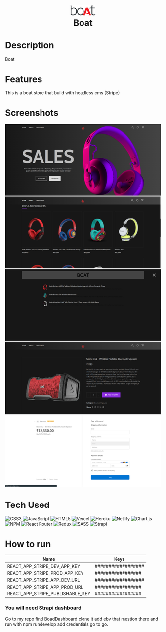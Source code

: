 <div align="center">
      <h1> <img src="https://github.com/AmanTrivedi1/BoatClient/blob/main/public/boAt_logo_small.svg" width="80px"><br/>Boat</h1>
     </div>


# Description
Boat

# Features
This is a boat store that build with headless cms (Stripe)
# Screenshots
 <img src="https://github.com/AmanTrivedi1/BoatClient/blob/main/public/Screenshot%202023-05-27%20191552.png"> <img src="https://github.com/AmanTrivedi1/BoatClient/blob/main/public/Screenshot%202023-05-27%20191605.png"> <img src="https://github.com/AmanTrivedi1/BoatClient/blob/main/public/Screenshot%202023-05-27%20191622.png"> <img src="https://github.com/AmanTrivedi1/BoatClient/blob/main/public/Screenshot%202023-05-27%20191636.png"> <img src="https://github.com/AmanTrivedi1/BoatClient/blob/main/public/Screenshot%202023-05-27%20191709.png">
# Tech Used
 ![CSS3](https://img.shields.io/badge/css3-%231572B6.svg?style=for-the-badge&logo=css3&logoColor=white) ![JavaScript](https://img.shields.io/badge/javascript-%23323330.svg?style=for-the-badge&logo=javascript&logoColor=%23F7DF1E) ![HTML5](https://img.shields.io/badge/html5-%23E34F26.svg?style=for-the-badge&logo=html5&logoColor=white) ![Vercel](https://img.shields.io/badge/vercel-%23000000.svg?style=for-the-badge&logo=vercel&logoColor=white) ![Heroku](https://img.shields.io/badge/heroku-%23430098.svg?style=for-the-badge&logo=heroku&logoColor=white) ![Netlify](https://img.shields.io/badge/netlify-%23000000.svg?style=for-the-badge&logo=netlify&logoColor=#00C7B7) ![Chart.js](https://img.shields.io/badge/chart.js-F5788D.svg?style=for-the-badge&logo=chart.js&logoColor=white) ![NPM](https://img.shields.io/badge/NPM-%23000000.svg?style=for-the-badge&logo=npm&logoColor=white) ![React Router](https://img.shields.io/badge/React_Router-CA4245?style=for-the-badge&logo=react-router&logoColor=white) ![Redux](https://img.shields.io/badge/redux-%23593d88.svg?style=for-the-badge&logo=redux&logoColor=white) ![SASS](https://img.shields.io/badge/SASS-hotpink.svg?style=for-the-badge&logo=SASS&logoColor=white) ![Strapi](https://img.shields.io/badge/strapi-%232E7EEA.svg?style=for-the-badge&logo=strapi&logoColor=white)
      
# How to run

| Name | Keys |
| ----------- | ----------- |
| REACT_APP_STRIPE_DEV_APP_KEY| ################## |
| REACT_APP_STRIPE_PROD_APP_KEY| #################|
| REACT_APP_STRIPE_APP_DEV_URL| ################## |
| REACT_APP_STRIPE_APP_PROD_URL| #################|
|REACT_APP_STRIPE_PUBLISHABLE_KEY| #################|

### You will need Strapi dashboard
Go to my repo find BoadDashboard clone it add ebv that mestion there and run with npm rundevelop add credentials go to go.

<!-- </> with 💛 by readMD (https://readmd.itsvg.in) -->
    
